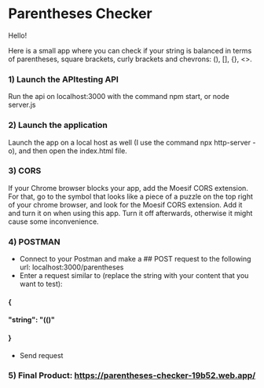 # Parentheses Checker
Hello!

Here is a small app where you can check if your string is balanced in terms of parentheses, square brackets, curly brackets and chevrons: (), [], {}, <>.

### 1) Launch the APItesting API

Run the api on localhost:3000 with the command npm start, or node server.js

### 2) Launch the application

Launch the app on a local host as well (I use the command npx http-server -o), and then open the index.html file.

### 3) CORS

If your Chrome browser blocks your app,  add the Moesif CORS extension. For that, go to the symbol that looks like a piece of a puzzle on the top right of your chrome browser, and look for the Moesif CORS extension.
Add it and turn it on when using this app. Turn it off afterwards, otherwise it might cause some inconvenience.

### 4) POSTMAN

- Connect to your Postman and make a ## POST request to the following url: localhost:3000/parentheses
- Enter a request similar to (replace the string with your content that you want to test):
#### {
####     "string": "(()"
#### }
- Send request


### 5) Final Product: https://parentheses-checker-19b52.web.app/

